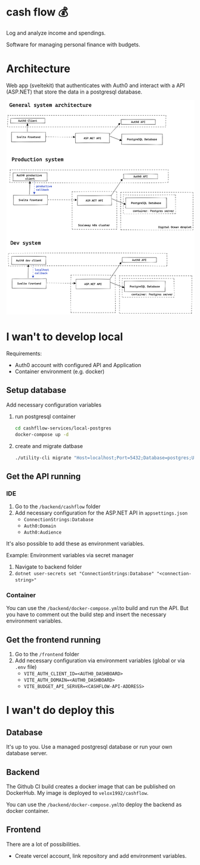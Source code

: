 # cash flow 💰

Log and analyze income and spendings.

Software for managing personal finance with budgets.

# Architecture

Web app (sveltekit) that authenticates with Auth0 and interact with a API (ASP.NET) that store the data in a postgresql database.

![](./system-overview.excalidraw.png)


# I wan't to develop local

Requirements:
- Auth0 account with configured API and Application
- Container environment (e.g. docker)


## Setup database

Add necessary configuration variables


1. run postgresql container 
    ```bash
    cd cashfllow-services/local-postgres
    docker-compose up -d
    ```
2. create and migrate datbase
   ```bash
   ./utility-cli migrate "Host=localhost;Port=5432;Database=postgres;Username=postgres;Password=postgres"
   ```
   
## Get the API running

### IDE
1. Go to the `/backend/cashflow` folder 
2. Add necessary configuration for the ASP.NET API in `appsettings.json`
   - `ConnectionStrings:Database`
   - `Auth0:Domain`
   - `Auth0:Audience`

It's also possible to add these as environment variables.

Example: Environment variables via secret manager
1. Navigate to backend folder
2. `dotnet user-secrets set "ConnectionStrings:Database" "<connection-string>"`

### Container
You can use the `/backend/docker-compose.yml`to build and run the API. But you have to comment out the build step and insert the necessary environment variables.


## Get the frontend running

1. Go  to the `/frontend` folder
2. Add necessary configuration via environment variables (global or via `.env` file)
   - `VITE_AUTH_CLIENT_ID=<AUTH0_DASHBOARD>`
   - `VITE_AUTH_DOMAIN=<AUTH0_DASHBOARD>`
   - `VITE_BUDGET_API_SERVER=<CASHFLOW-API-ADDRESS>`


# I wan't do deploy this

## Database
It's up to you. Use a managed postgresql database or run your own database server.

## Backend
The Github CI build creates a docker image that can be published on DockerHub. My image is deployed to `velox1992/cashflow`.

You can use the `/backend/docker-compose.yml`to deploy the backend as docker container. 


## Frontend
There are a lot of possibilities. 
- Create vercel account, link repository and add environment variables.

